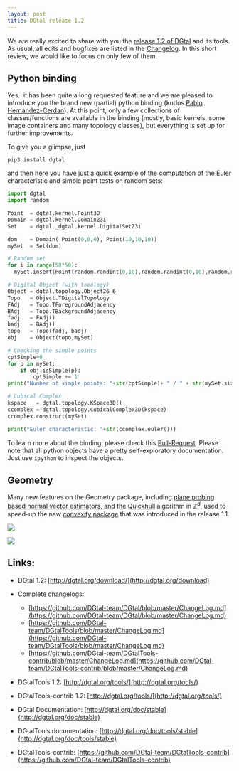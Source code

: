 ```yaml
---
layout: post
title: DGtal release 1.2
---
```


We are really excited to share with you the [release  1.2 of DGtal](https://github.com/DGtal-team/DGtal/releases/tag/1.2) and its tools. As usual, all edits and bugfixes are listed in the  [Changelog](https://github.com/DGtal-team/DGtal/blob/master/ChangeLog.md). In this short review, we would like to focus on only few of them.

## Python binding

Yes.. it has been quite a long requested feature and we are pleased to introduce you the brand new (partial) python binding (kudos [Pablo Hernandez-Cerdan](https://github.com/phcerdan)). At this point, only a few collections of classes/functions are available in the binding (mostly, basic kernels, some image containers and many topology classes), but everything is set up for further improvements.

To give you a glimpse, just

```
pip3 install dgtal
```

and then here you have just a quick example of the computation of the Euler characteristic and simple point tests on random sets:

```python
import dgtal
import random

Point  = dgtal.kernel.Point3D
Domain = dgtal.kernel.DomainZ3i
Set    = dgtal._dgtal.kernel.DigitalSetZ3i

dom    = Domain( Point(0,0,0), Point(10,10,10))
mySet  = Set(dom)

# Random set
for i in range(50*50):
  mySet.insert(Point(random.randint(0,10),random.randint(0,10),random.randint(0,10)))

# Digital Object (with topology)
Object = dgtal.topology.Object26_6
Topo   = Object.TDigitalTopology
FAdj   = Topo.TForegroundAdjacency
BAdj   = Topo.TBackgroundAdjacency
fadj   = FAdj()
badj   = BAdj()
topo   = Topo(fadj, badj)
obj    = Object(topo,mySet)

# Checking the simple points
cptSimple=0
for p in mySet:
    if obj.isSimple(p):
        cptSimple += 1
print("Number of simple points: "+str(cptSimple)+ " / " + str(mySet.size()))

# Cubical Complex
kspace   = dgtal.topology.KSpace3D()
ccomplex = dgtal.topology.CubicalComplex3D(kspace)
ccomplex.construct(mySet)

print("Euler characteristic: "+str(ccomplex.euler()))
```

To learn more about the binding, please check this 
[Pull-Request](https://github.com/DGtal-team/DGtal/pull/1528). Please note that all python objects have a pretty self-exploratory documentation. Just use `ipython` to inspect the objects.


## Geometry

Many new features on the Geometry package, including [plane probing based normal vector estimators](https://dgtal-team.github.io/doc-nightly/modulePlaneProbing.html), and the [Quickhull](https://dgtal-team.github.io/doc-nightly/moduleQuickHull.html) algorithm in $\mathbb{Z}^d$, used to speed-up the new [convexity package](https://dgtal-team.github.io/doc-nightly/moduleDigitalConvexity.html) that was introduced in the release 1.1.

![](https://dgtal-team.github.io/doc-nightly/plane-probing-update-H.png)

![](https://dgtal-team.github.io/doc-nightly/qhull-lattice-ball-12_5-s.png)






## Links:

  * DGtal 1.2: [http://dgtal.org/download/](http://dgtal.org/download)
  * Complete changelogs:
      * [https://github.com/DGtal-team/DGtal/blob/master/ChangeLog.md](https://github.com/DGtal-team/DGtal/blob/master/ChangeLog.md)
      * [https://github.com/DGtal-team/DGtalTools/blob/master/ChangeLog.md](https://github.com/DGtal-team/DGtalTools/blob/master/ChangeLog.md)
      * [https://github.com/DGtal-team/DGtalTools-contrib/blob/master/ChangeLog.md](https://github.com/DGtal-team/DGtalTools-contrib/blob/master/ChangeLog.md)

  * DGtalTools 1.2: [http://dgtal.org/tools/](http://dgtal.org/tools/)
  * DGtalTools-contrib 1.2: [http://dgtal.org/tools/](http://dgtal.org/tools/)
  * DGtal Documentation: [http://dgtal.org/doc/stable](http://dgtal.org/doc/stable)
  * DGtalTools documentation:  [http://dgtal.org/doc/tools/stable](http://dgtal.org/doc/tools/stable)
  * DGtalTools-contrib: [https://github.com/DGtal-team/DGtalTools-contrib](https://github.com/DGtal-team/DGtalTools-contrib)
